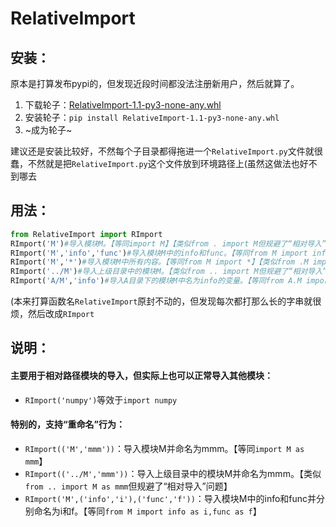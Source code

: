 

# RelativeImport

## 安装：
原本是打算发布pypi的，但发现近段时间都没法注册新用户，然后就算了。<br>
1. 下载轮子：[RelativeImport-1.1-py3-none-any.whl](https://github.com/Ls-Jan/Python_RelativeImport/releases/download/v1.1/RelativeImport-1.1-py3-none-any.whl)
2. 安装轮子：``pip install RelativeImport-1.1-py3-none-any.whl``
3. ~成为轮子~

建议还是安装比较好，不然每个子目录都得拖进一个``RelativeImport.py``文件就很蠢，不然就是把``RelativeImport.py``这个文件放到环境路径上(虽然这做法也好不到哪去

## 用法：
```python
from RelativeImport import RImport
RImport('M')#导入模块M。【等同import M】【类似from . import M但规避了“相对导入”问题】
RImport('M','info','func')#导入模块M中的info和func。【等同from M import info,func】【类似from .M import info,func但规避了“相对导入”问题】
RImport('M','*')#导入模块M中所有内容。【等同from M import *】【类似from .M import *但规避了“相对导入”问题】
RImport('../M')#导入上级目录中的模块M。【类似from .. import M但规避了“相对导入”问题】
RImport('A/M','info')#导入A目录下的模块M中名为info的变量。【等同from A.M import info】【类似from .A.M import info但规避了“相对导入”问题】

```
(本来打算函数名``RelativeImport``原封不动的，但发现每次都打那么长的字串就很烦，然后改成``RImport``


## 说明：

#### 主要用于相对路径模块的导入，但实际上也可以正常导入其他模块：
- ``RImport('numpy')``等效于``import numpy``

#### 特别的，支持“重命名”行为：
- ``RImport(('M','mmm'))``：导入模块M并命名为mmm。【等同``import M as mmm``】
- ``RImport(('../M','mmm'))``：导入上级目录中的模块M并命名为mmm。【类似``from .. import M as mmm``但规避了“相对导入”问题】
- ``RImport('M',('info','i'),('func','f'))``：导入模块M中的info和func并分别命名为i和f。【等同``from M import info as i,func as f``】




